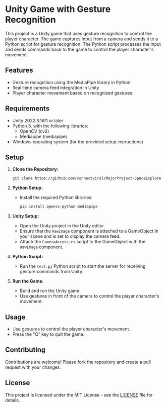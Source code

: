 # Unity Game with Gesture Recognition

This project is a Unity game that uses gesture recognition to control the player character. The game captures input from a camera and sends it to a Python script for gesture recognition. The Python script processes the input and sends commands back to the game to control the player character's movement.

## Features

- Gesture recognition using the MediaPipe library in Python
- Real-time camera feed integration in Unity
- Player character movement based on recognized gestures

## Requirements

- Unity 2022.3.16f1 or later
- Python 3. with the following libraries:
  - OpenCV (cv2)
  - Mediapipe (mediapipe)
- Windows operating system (for the provided setup instructions)

## Setup

1. **Clone the Repository:**

   ```bash
   git clone https://github.com/connectviral/MajorProject-SpaceExplorer.git
   ```

2. **Python Setup:**

   - Install the required Python libraries:
     ```bash
     pip install opencv-python mediapipe
     ```

3. **Unity Setup:**

   - Open the Unity project in the Unity editor.
   - Ensure that the `RawImage` component is attached to a GameObject in your scene and is set to display the camera feed.
   - Attach the `CameraAccess.cs` script to the GameObject with the `RawImage` component.

4. **Python Script:**

   - Run the `test.py` Python script to start the server for receiving gesture commands from Unity.

5. **Run the Game:**

   - Build and run the Unity game.
   - Use gestures in front of the camera to control the player character's movement.

## Usage

- Use gestures to control the player character's movement.
- Press the "Q" key to quit the game.

## Contributing

Contributions are welcome! Please fork the repository and create a pull request with your changes.

## License

This project is licensed under the MIT License - see the [LICENSE](LICENSE) file for details.
